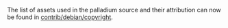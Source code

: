 The list of assets used in the palladium source and their attribution can now be found in [contrib/debian/copyright](../contrib/debian/copyright).
